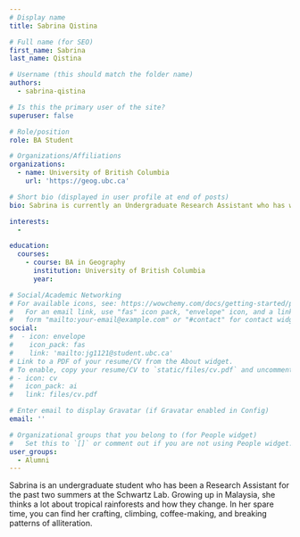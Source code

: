 ```yaml
---
# Display name
title: Sabrina Qistina

# Full name (for SEO)
first_name: Sabrina
last_name: Qistina

# Username (this should match the folder name)
authors:
  - sabrina-qistina

# Is this the primary user of the site?
superuser: false

# Role/position
role: BA Student 

# Organizations/Affiliations
organizations:
  - name: University of British Columbia
    url: 'https://geog.ubc.ca'

# Short bio (displayed in user profile at end of posts)
bio: Sabrina is currently an Undergraduate Research Assistant who has worked for the past two summers within the lab, assisting various graduate students with their research.

interests:
  - 

education:
  courses:
    - course: BA in Geography
      institution: University of British Columbia
      year:

# Social/Academic Networking
# For available icons, see: https://wowchemy.com/docs/getting-started/page-builder/#icons
#   For an email link, use "fas" icon pack, "envelope" icon, and a link in the
#   form "mailto:your-email@example.com" or "#contact" for contact widget.
social:
#  - icon: envelope
#    icon_pack: fas
#    link: 'mailto:jg1121@student.ubc.ca'
# Link to a PDF of your resume/CV from the About widget.
# To enable, copy your resume/CV to `static/files/cv.pdf` and uncomment the lines below.
# - icon: cv
#   icon_pack: ai
#   link: files/cv.pdf

# Enter email to display Gravatar (if Gravatar enabled in Config)
email: ''

# Organizational groups that you belong to (for People widget)
#   Set this to `[]` or comment out if you are not using People widget.
user_groups:
  - Alumni
---
```


Sabrina is an undergraduate student who has been a Research Assistant for the past two summers at the Schwartz Lab. Growing up in Malaysia, she thinks a lot about tropical rainforests and how they change. In her spare time, you can find her crafting, climbing, coffee-making, and breaking patterns of alliteration.
